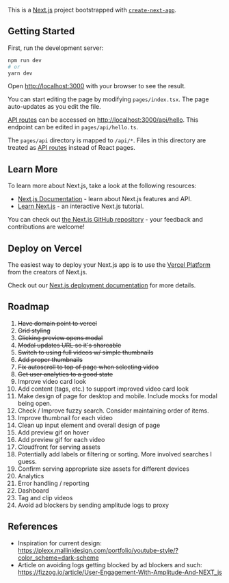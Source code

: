 This is a [Next.js](https://nextjs.org/) project bootstrapped with [`create-next-app`](https://github.com/vercel/next.js/tree/canary/packages/create-next-app).

## Getting Started

First, run the development server:

```bash
npm run dev
# or
yarn dev
```

Open [http://localhost:3000](http://localhost:3000) with your browser to see the result.

You can start editing the page by modifying `pages/index.tsx`. The page auto-updates as you edit the file.

[API routes](https://nextjs.org/docs/api-routes/introduction) can be accessed on [http://localhost:3000/api/hello](http://localhost:3000/api/hello). This endpoint can be edited in `pages/api/hello.ts`.

The `pages/api` directory is mapped to `/api/*`. Files in this directory are treated as [API routes](https://nextjs.org/docs/api-routes/introduction) instead of React pages.

## Learn More

To learn more about Next.js, take a look at the following resources:

- [Next.js Documentation](https://nextjs.org/docs) - learn about Next.js features and API.
- [Learn Next.js](https://nextjs.org/learn) - an interactive Next.js tutorial.

You can check out [the Next.js GitHub repository](https://github.com/vercel/next.js/) - your feedback and contributions are welcome!

## Deploy on Vercel

The easiest way to deploy your Next.js app is to use the [Vercel Platform](https://vercel.com/new?utm_medium=default-template&filter=next.js&utm_source=create-next-app&utm_campaign=create-next-app-readme) from the creators of Next.js.

Check out our [Next.js deployment documentation](https://nextjs.org/docs/deployment) for more details.

## Roadmap
1. ~~Have domain point to vercel~~
2. ~~Grid styling~~
3. ~~Clicking preview opens modal~~
4. ~~Modal updates URL so it's shareable~~
5. ~~Switch to using full videos w/ simple thumbnails~~
6. ~~Add proper thumbnails~~
7. ~~Fix autoscroll to top of page when selecting video~~
8. ~~Get user analytics to a good state~~
9. Improve video card look
10. Add content (tags, etc.) to support improved video card look
11. Make design of page for desktop and mobile. Include mocks for modal being open.
12. Check / Improve fuzzy search. Consider maintaining order of items.
13. Improve thumbnail for each video
14. Clean up input element and overall design of page
15. Add preview gif on hover
16. Add preview gif for each video
17. Cloudfront for serving assets
18. Potentially add labels or filtering or sorting. More involved searches I guess.
19. Confirm serving appropriate size assets for different devices
20. Analytics
21. Error handling / reporting
22. Dashboard
23. Tag and clip videos
24. Avoid ad blockers by sending amplitude logs to proxy

## References
- Inspiration for current design: https://plexx.mallinidesign.com/portfolio/youtube-style/?color_scheme=dark-scheme
- Article on avoiding logs getting blocked by ad blockers and such: https://fizzog.io/article/User-Engagement-With-Amplitude-And-NEXT_js